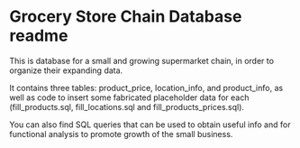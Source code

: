 # Grocery Store Chain Database readme

This is database for a small and growing supermarket chain, in order to organize their expanding data. 

It contains three tables: product_price, location_info, and product_info, as well as code to insert some fabricated placeholder data for each (fill_products.sql, fill_locations.sql and fill_products_prices.sql).

You can also find SQL queries that can be used to obtain useful info and for functional analysis to promote growth of the small business.
